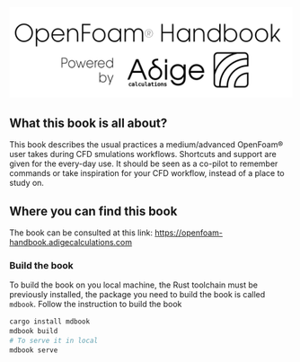 [![title](src/images/powered_by_adige.svg)](https://www.adigecalculations.com/)


## What this book is all about?
This book describes the usual practices a medium/advanced OpenFoam® user
takes during CFD smulations workflows. Shortcuts and support are given for the every-day
use.
It should be seen as a co-pilot to remember commands or take inspiration
for your CFD workflow, instead of a place to study on.

## Where you can find this book
The book can be consulted at this link:  https://openfoam-handbook.adigecalculations.com

### Build the book
To build the book on you local machine, the Rust toolchain must be previously installed,
the package you need to build the book is called ```mdbook```. Follow the instruction to
build the book

```sh
cargo install mdbook
mdbook build
# To serve it in local
mdbook serve
```

